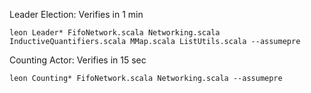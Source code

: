 Leader Election: Verifies in 1 min

    leon Leader* FifoNetwork.scala Networking.scala InductiveQuantifiers.scala MMap.scala ListUtils.scala --assumepre 

Counting Actor: Verifies in 15 sec

    leon Counting* FifoNetwork.scala Networking.scala --assumepre
